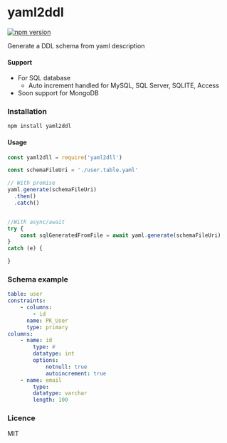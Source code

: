 # yaml2ddl

[![npm version](https://badge.fury.io/js/yaml2ddl.svg)](https://badge.fury.io/js/yaml2ddl)

Generate a DDL schema from yaml description

#### Support
- For SQL database
  - Auto increment handled for MySQL, SQL Server, SQLITE, Access
- Soon support for MongoDB

### Installation
```sh
npm install yaml2ddl
```

#### Usage
```js
const yaml2dll = require('yaml2dll')

const schemaFileUri = './user.table.yaml'

// With promise
yaml.generate(schemaFileUri)
  .then()
  .catch()


//With async/await 
try {
    const sqlGeneratedFromFile = await yaml.generate(schemaFileUri)
}
catch (e) {

}
```

### Schema example

```yaml
table: user
constraints:
    - columns: 
        - id
      name: PK_User
      type: primary
columns:
    - name: id
        type: #
        datatype: int
        options:
            notnull: true
            autoincrement: true
    - name: email
        type: 
        datatype: varchar
        length: 100
```

### Licence
MIT
